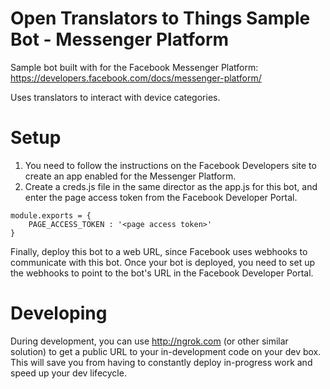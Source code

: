# Open Translators to Things Sample Bot - Messenger Platform

Sample bot built with for the Facebook Messenger Platform: https://developers.facebook.com/docs/messenger-platform/

Uses translators to interact with device categories.

# Setup

1. You need to follow the instructions on the Facebook Developers site to create an app enabled for the Messenger Platform.
2. Create a creds.js file in the same director as the app.js for this bot, and enter the page access token from the Facebook Developer Portal.

```
module.exports = {
    PAGE_ACCESS_TOKEN : '<page access token>'
}
```

Finally, deploy this bot to a web URL, since Facebook uses webhooks to communicate with this bot. Once your bot
is deployed, you need to set up the webhooks to point to the bot's URL in the Facebook Developer Portal.

# Developing

During development, you can use http://ngrok.com (or other similar solution) to get a public URL to your in-development code on
your dev box. This will save you from having to constantly deploy in-progress work and speed up your dev lifecycle.
